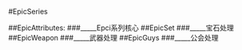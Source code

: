 #EpicSeries

##EpicAttributes:
###_____Epci系列核心
##EpicSet
###_____宝石处理
##EpicWeapon
###_____武器处理
##EpicGuys
###_____公会处理
